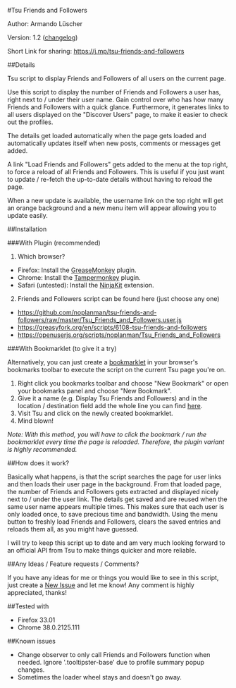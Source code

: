 #Tsu Friends and Followers

Author: Armando Lüscher

Version: 1.2 ([changelog](https://github.com/noplanman/tsu-friends-and-followers/blob/master/CHANGELOG.md))

Short Link for sharing: https://j.mp/tsu-friends-and-followers

##Details

Tsu script to display Friends and Followers of all users on the current page.

Use this script to display the number of Friends and Followers a user has, right next to / under their user name.
Gain control over who has how many Friends and Followers with a quick glance.
Furthermore, it generates links to all users displayed on the "Discover Users" page, to make it easier to check out the profiles.

The details get loaded automatically when the page gets loaded and automatically updates itself when new posts, comments or messages get added.

A link "Load Friends and Followers" gets added to the menu at the top right, to force a reload of all Friends and Followers. This is useful if you just want to update / re-fetch the up-to-date details without having to reload the page.

When a new update is available, the username link on the top right will get an orange background and a new menu item will appear allowing you to update easily.

##Installation

###With Plugin (recommended)

1. Which browser?
  - Firefox: Install the [GreaseMonkey](https://addons.mozilla.org/en-US/firefox/addon/greasemonkey/) plugin.
  - Chrome: Install the [Tampermonkey](https://chrome.google.com/webstore/detail/tampermonkey/dhdgffkkebhmkfjojejmpbldmpobfkfo?hl=en) plugin.
  - Safari (untested): Install the [NinjaKit](http://www.pimpmysafari.com/items/NinjaKit-GreaseKit-for-Safari/) extension.

2. Friends and Followers script can be found here (just choose any one)
  - https://github.com/noplanman/tsu-friends-and-followers/raw/master/Tsu_Friends_and_Followers.user.js
  - https://greasyfork.org/en/scripts/6108-tsu-friends-and-followers
  - https://openuserjs.org/scripts/noplanman/Tsu_Friends_and_Followers

###With Bookmarklet (to give it a try)

Alternatively, you can just create a [bookmarklet](https://en.wikipedia.org/wiki/Bookmarklet) in your browser's bookmarks toolbar to execute the script on the current Tsu page you're on.

1. Right click you bookmarks toolbar and choose "New Bookmark" or open your bookmarks panel and choose "New Bookmark".
2. Give it a name (e.g. Display Tsu Friends and Followers) and in the location / destination field add the whole line you can find [here](https://github.com/noplanman/tsu-friends-and-followers/raw/master/Tsu_Friends_and_Followers_Bookmarklet.txt).
3. Visit Tsu and click on the newly created bookmarklet.
4. Mind blown!

*Note: With this method, you will have to click the bookmark / run the bookmarklet every time the page is reloaded. Therefore, the plugin variant is highly recommended.*


##How does it work?

Basically what happens, is that the script searches the page for user links and then loads their user page in the background. From that loaded page, the number of Friends and Followers gets extracted and displayed nicely next to / under the user link.
The details get saved and are reused when the same user name appears multiple times. This makes sure that each user is only loaded once, to save precious time and bandwidth. Using the menu button to freshly load Friends and Followers, clears the saved entries and reloads them all, as you might have guessed.

I will try to keep this script up to date and am very much looking forward to an official API from Tsu to make things quicker and more reliable.


##Any Ideas / Feature requests / Comments?

If you have any ideas for me or things you would like to see in this script, just create a [New Issue](https://github.com/noplanman/tsu-friends-and-followers/issues/new) and let me know!
Any comment is highly appreciated, thanks!


##Tested with

- Firefox 33.01
- Chrome 38.0.2125.111


##Known issues
- Change observer to only call Friends and Followers function when needed. Ignore '.tooltipster-base' due to profile summary popup changes.
- Sometimes the loader wheel stays and doesn't go away.
